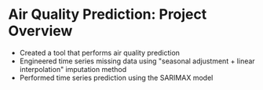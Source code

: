 # Air Quality Prediction: Project Overview
* Created a tool that performs air quality prediction
* Engineered time series missing data using "seasonal adjustment + linear interpolation" imputation method
* Performed time series prediction using the SARIMAX model

